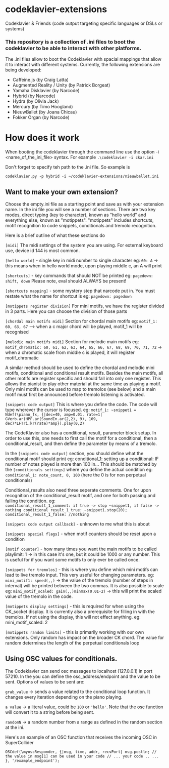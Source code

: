 # codeklavier-extensions
Codeklavier &amp; Friends (code output targeting specific languages or DSLs or systems)

### This repository is a collection of .ini files to boot the codeklavier to be able to interact with other platforms.

The .ini files allow to boot the Codeklavier with spacial mappings that allow it to interact with different systems. Currently, the following
extensions are being developed:

- Caffeine.js (by Craig Latta)
- Augmented Reality / Unity (by Patrick Borgeat)
- Yamaha Disklavier (by Narcode)
- Hybrid (by Narcode)
- Hydra (by Olivia Jack)
- Mercury (by Timo Hoogland)
- NieuwBallet (by Joana Chicau)
- Fokker Organ (by Narcode)

# How does it work
When booting the codeklavier through the command line use the option -i <name_of_the_ini_file> syntax. For example
`.\codeklavier -i ckar.ini`

Don't forget to specify teh path to the .ini file. So example is 

`codeklavier.py -p hybrid -i ~/codeklavier-extensions/nieuwballet.ini`

## Want to make your own extension?

Choose the empty.ini file as a starting point and save as with your extension name.
In the ini file you will see a number of sections. There are two key modes, direct typing (key to character), known as "hello world" and everything else, known as "motippets". "motippets" includes shortcuts, motif recognition to code snippets,   conditionals and tremolo recognition.

Here is a brief outline of what these sections do

`[midi]`
The midi settings of the system you are using. For external keyboard use, device id 144 is most common.

`[hello world]` - single key in midi number to single character
eg: `60: A`    -> this means when in hello world mode, upon playing middle c, an A will print

`[shortcuts]` -  key commands that should NOT be printed
eg: `pagedown: shift, down`
Please note, eval should ALWAYS be present!

`[shortcuts mapping]` - some mystery step that narcode put in. You must restate what the name for shortcut is
eg: `pagedown: pagedown`

`[motippets register division]`
For mini motifs, we have the register divided in 3 parts. Here you can choose the division of those parts

`[chordal main motifs midi]`
Section for chordal main motifs
eg: `motif_1: 60, 63, 67` --> when a c major chord will be played, motif_1 will be recognised

`[melodic main motifs midi]`
Section for melodic main motifs
eg: `motif_chromatic: 60, 61, 62, 63, 64, 65, 66, 67, 68, 69, 70, 71, 72`  -> when a chromatic scale from middle c is played, it will register motif_chromatic


A similar method should be used to define the chordal and melodic mini motifs, conditional and conditional result motifs. Besides the main motifs, all other motifs are register specific and should fall into only one register. This allows the pianist to play other material at the same time as playing a motif. Only mini motifs can be used to map to tremolos (see below) and a main motif must first be announced before tremolo listening is activated.

`[snippets code output]`
This is where you define the code. The code will type wherever the cursor is focused.
eg: 
`motif_1: ~snippet1 = Ndef(\piano_fx, {|dec=40, amp=0.01, rate=1| GVerb.ar(HPF.ar(SoundIn.ar(2,2), 9), 109, dec)*LFTri.kr(rate)*amp}).play(0,2)` 

The CodeKlavier also has a conditional, result, parameter block setup. In order to use this, one needs to first call the motif for a conditional, then a conditional_result, and then define the parameter by means of a tremolo.

In the `[snippets code output]` section, you should define what the conditional motif should print 
eg: conditional_1: setting up a conditional: IF number of notes played is more than 100 in...
This should be matched by the `[conditionals settings]` where you define the actual condition
eg: 
`conditional_1: note_count, 0, 100` (here the 0 is for non perpetual conditionals)

Conditional_results also need three seperate comments. One for upon recognition of the conditional_result motif, and one for both passing and failing the condition.
eg:  
`conditional_result_1_comment: if true -> stop ~snippet1, if false -> nothing
 conditional_result_1_true: ~snippet1.stop(20);
 conditional_result_1_false: //nothing`


`[snippets code output callback]` - unknown to me what this is about

`[snippets special flags]` - when motif counters should be reset upon a condition

`[motif counter]` - how many times you want the main motifs to be called
playlimit: 1 -> in this case it's one, but it could be 1000 or any number. This is useful for if you want some motifs to only ever be called once.

`[snippets for tremolos]` - this is where you define which mini motifs can lead to live tremolo input. This very useful for changing parameters.
eg: `mini_motif1: speed(,,)` -> the value of the tremolo (number of steps in interval) will be printed between the two commas. It is also possible to scale
eg: `mini_motif_scaled: gain(,,)minmax(0.01-2)` -> this will print the scaled value of the tremolo in the code.

`[motippets display settings]` - this is required for when using the CK_socket display. It is currently also a prerequisite for filling in with the tremolos. If not using the display, this will not effect anything.
eg: mini_motif_scaled: 2

`[motippets random limits]` - this is primarily working with our own extensions. Only random has impact on the broader CK chord. The value for random determines the length of the perpetual conditionals loop

## Using OSC values for conditionals.
The Codeklavier can send osc messages to localhost (127.0.0.1) in port 57210.
In the you can define the osc_address/endpoint and the value to be sent. Options of values to be sent are:

`grab_value` -> sends a value related to the conditional loop function. It changes every iteration depending on the piano playing.

`a value` -> a literal value, could be `100` or `'hello'`. Note that the osc function will convert it to a string before being sent.

`randomN` -> a random number from a range as defined in the random section at the ini.

Here's an example of an OSC function that receives the incoming OSC in SuperCollider

`OSCdef(\myoscResponder, {|msg, time, addr, recvPort|
	msg.postln;
	// the value in msg[1] can be used in your code
	// ... your code
	.. ...
}, '/example_endpoint');`

